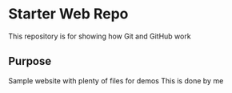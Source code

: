 # Starter Web Repo

This repository is for showing how Git and GitHub work

## Purpose

Sample website with plenty of files for demos
This is done by me 
